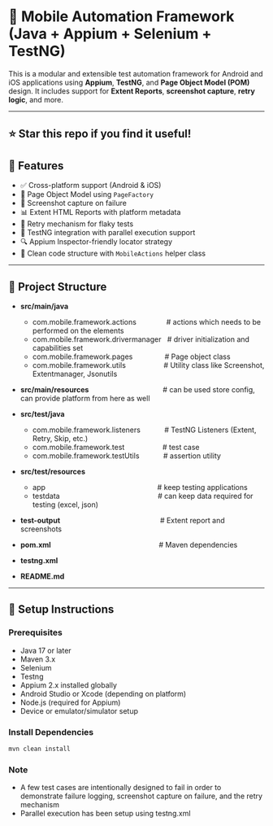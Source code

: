 # 📱 Mobile Automation Framework (Java + Appium + Selenium + TestNG)

This is a modular and extensible test automation framework for Android and iOS applications using **Appium**, **TestNG**, and **Page Object Model (POM)** design. It includes support for **Extent Reports**, **screenshot capture**, **retry logic**, and more.

---
## ⭐ Star this repo if you find it useful!


## 🚀 Features

- ✅ Cross-platform support (Android & iOS)
- 🧱 Page Object Model using `PageFactory`
- 📸 Screenshot capture on failure
- 📊 Extent HTML Reports with platform metadata
- 🔁 Retry mechanism for flaky tests
- 🧪 TestNG integration with parallel execution support
- 🔍 Appium Inspector-friendly locator strategy
- 🧩 Clean code structure with `MobileActions` helper class

---

## 🧾 Project Structure

- **src/main/java**
  - com.mobile.framework.actions &nbsp;&nbsp;&nbsp;&nbsp;&nbsp;&nbsp;&nbsp;&nbsp;&nbsp;&nbsp;&nbsp;&nbsp;&nbsp;&nbsp;# actions which needs to be performed on the elements
  - com.mobile.framework.drivermanager &nbsp;&nbsp;# driver initialization and capabilities set
  - com.mobile.framework.pages &nbsp;&nbsp;&nbsp;&nbsp;&nbsp;&nbsp;&nbsp;&nbsp;&nbsp;&nbsp;&nbsp;&nbsp;&nbsp;&nbsp;&nbsp;# Page object class
  - com.mobile.framework.utils &nbsp;&nbsp;&nbsp;&nbsp;&nbsp;&nbsp;&nbsp;&nbsp;&nbsp;&nbsp;&nbsp;&nbsp;&nbsp;&nbsp;&nbsp;&nbsp;&nbsp;&nbsp;# Utility class like Screenshot, Extentmanager, Jsonutils

- **src/main/resources** &nbsp;&nbsp;&nbsp;&nbsp;&nbsp;&nbsp;&nbsp;&nbsp;&nbsp;&nbsp;&nbsp;&nbsp;&nbsp;&nbsp;&nbsp;&nbsp;&nbsp;&nbsp;&nbsp;&nbsp;&nbsp;&nbsp;&nbsp;&nbsp;&nbsp;&nbsp;&nbsp;&nbsp;&nbsp;&nbsp;&nbsp;&nbsp;&nbsp;&nbsp;&nbsp;&nbsp;# can be used store config, can provide platform from here as well

- **src/test/java**
  - com.mobile.framework.listeners &nbsp;&nbsp;&nbsp;&nbsp;&nbsp;&nbsp;&nbsp;&nbsp;&nbsp;&nbsp;&nbsp;# TestNG Listeners (Extent, Retry, Skip, etc.)
  - com.mobile.framework.test &nbsp;&nbsp;&nbsp;&nbsp;&nbsp;&nbsp;&nbsp;&nbsp;&nbsp;&nbsp;&nbsp;&nbsp;&nbsp;&nbsp;&nbsp;&nbsp;&nbsp;&nbsp;# test case
  - com.mobile.framework.testUtils &nbsp;&nbsp;&nbsp;&nbsp;&nbsp;&nbsp;&nbsp;&nbsp;&nbsp;&nbsp;&nbsp;# assertion utility

- **src/test/resources**
  - app &nbsp;&nbsp;&nbsp;&nbsp;&nbsp;&nbsp;&nbsp;&nbsp;&nbsp;&nbsp;&nbsp;&nbsp;&nbsp;&nbsp;&nbsp;&nbsp;&nbsp;&nbsp;&nbsp;&nbsp;&nbsp;&nbsp;&nbsp;&nbsp;&nbsp;&nbsp;&nbsp;&nbsp;&nbsp;&nbsp;&nbsp;&nbsp;&nbsp;&nbsp;&nbsp;&nbsp;&nbsp;&nbsp;&nbsp;&nbsp;&nbsp;&nbsp;&nbsp;&nbsp;&nbsp;&nbsp;&nbsp;&nbsp;&nbsp;&nbsp;&nbsp;&nbsp;&nbsp;&nbsp;&nbsp;# keep testing applications
  - testdata &nbsp;&nbsp;&nbsp;&nbsp;&nbsp;&nbsp;&nbsp;&nbsp;&nbsp;&nbsp;&nbsp;&nbsp;&nbsp;&nbsp;&nbsp;&nbsp;&nbsp;&nbsp;&nbsp;&nbsp;&nbsp;&nbsp;&nbsp;&nbsp;&nbsp;&nbsp;&nbsp;&nbsp;&nbsp;&nbsp;&nbsp;&nbsp;&nbsp;&nbsp;&nbsp;&nbsp;&nbsp;&nbsp;&nbsp;&nbsp;&nbsp;&nbsp;&nbsp;&nbsp;&nbsp;&nbsp;&nbsp;&nbsp;# can keep data required for testing (excel, json)

- **test-output** &nbsp;&nbsp;&nbsp;&nbsp;&nbsp;&nbsp;&nbsp;&nbsp;&nbsp;&nbsp;&nbsp;&nbsp;&nbsp;&nbsp;&nbsp;&nbsp;&nbsp;&nbsp;&nbsp;&nbsp;&nbsp;&nbsp;&nbsp;&nbsp;&nbsp;&nbsp;&nbsp;&nbsp;&nbsp;&nbsp;&nbsp;&nbsp;&nbsp;&nbsp;&nbsp;&nbsp;&nbsp;&nbsp;&nbsp;&nbsp;&nbsp;&nbsp;&nbsp;&nbsp;&nbsp;&nbsp;&nbsp;&nbsp;&nbsp;# Extent report and screenshots
- **pom.xml** &nbsp;&nbsp;&nbsp;&nbsp;&nbsp;&nbsp;&nbsp;&nbsp;&nbsp;&nbsp;&nbsp;&nbsp;&nbsp;&nbsp;&nbsp;&nbsp;&nbsp;&nbsp;&nbsp;&nbsp;&nbsp;&nbsp;&nbsp;&nbsp;&nbsp;&nbsp;&nbsp;&nbsp;&nbsp;&nbsp;&nbsp;&nbsp;&nbsp;&nbsp;&nbsp;&nbsp;&nbsp;&nbsp;&nbsp;&nbsp;&nbsp;&nbsp;&nbsp;&nbsp;&nbsp;&nbsp;&nbsp;&nbsp;&nbsp;&nbsp;&nbsp;&nbsp;&nbsp;# Maven dependencies
- **testng.xml**
- **README.md**


---

## 🔧 Setup Instructions

### Prerequisites

- Java 17 or later
- Maven 3.x
- Selenium
- Testng
- Appium 2.x installed globally
- Android Studio or Xcode (depending on platform)
- Node.js (required for Appium)
- Device or emulator/simulator setup

### Install Dependencies

```bash
mvn clean install
```

### Note
- A few test cases are intentionally designed to fail in order to demonstrate failure logging, screenshot capture on failure, and the retry mechanism
- Parallel execution has been setup using testng.xml